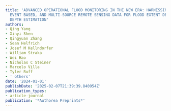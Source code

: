 ```yaml
---
title: 'ADVANCED OPERATIONAL FLOOD MONITORING IN THE NEW ERA: HARNESSING HIGH-RESOLUTION,
  EVENT BASED, AND MULTI-SOURCE REMOTE SENSING DATA FOR FLOOD EXTENT DETECTION AND
  DEPTH ESTIMATION'
authors:
- Qing Yang
- Xinyi Shen
- Qingyuan Zhang
- Sean Helfrich
- Josef M Kellndorfer
- William Straka
- Wei Hao
- Nicholas C Steiner
- Marcelo Villa
- Tyler Ruff
- ' others'
date: '2024-01-01'
publishDate: '2025-02-07T21:39:39.840954Z'
publication_types:
- article-journal
publication: '*Authorea Preprints*'
---
```

